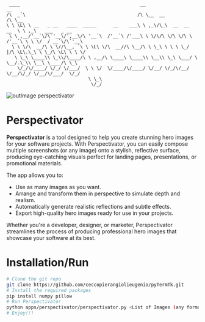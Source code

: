 ```
 ____                                            __                          __
/\  _`\                                         /\ \__  __                  /\ \__
\ \ \L\ \ __   _ __   ____  _____      __    ___\ \ ,_\/\_\  __  __     __  \ \ ,_\   ___   _ __
 \ \ ,__/'__`\/\`'__\/',__\/\ '__`\  /'__`\ /'___\ \ \/\/\ \/\ \/\ \  /'__`\ \ \ \/  / __`\/\`'__\
  \ \ \/\  __/\ \ \//\__, `\ \ \L\ \/\  __//\ \__/\ \ \_\ \ \ \ \_/ |/\ \L\.\_\ \ \_/\ \L\ \ \ \/
   \ \_\ \____\\ \_\\/\____/\ \ ,__/\ \____\ \____\\ \__\\ \_\ \___/ \ \__/.\_\\ \__\ \____/\ \_\
    \/_/\/____/ \/_/ \/___/  \ \ \/  \/____/\/____/ \/__/ \/_/\/__/   \/__/\/_/ \/__/\/___/  \/_/
                              \ \_\
                               \/_/
```


![outImage perspectivator](https://github.com/user-attachments/assets/2718001c-96ef-4308-96f2-e9006f26c1d8)

# Perspectivator

**Perspectivator** is a tool designed to help you create stunning hero images for your software projects. With Perspectivator, you can easily compose multiple screenshots (or any image) onto a stylish, reflective surface, producing eye-catching visuals perfect for landing pages, presentations, or promotional materials.

The app allows you to:
- Use as many images as you want.
- Arrange and transform them in perspective to simulate depth and realism.
- Automatically generate realistic reflections and subtle effects.
- Export high-quality hero images ready for use in your projects.

Whether you're a developer, designer, or marketer, Perspectivator streamlines the process of producing professional hero images that showcase your software at its best.

# Installation/Run
```bash
# Clone the git repo
git clone https://github.com/ceccopierangiolieugenio/pyTermTk.git
# Install the required packages
pip install numpy pillow
# Run Perspectivator
python apps/perspectivator/perspectivator.py <List of Images (any format) or a configuration file (.json)>
# Enjoy!!!
```